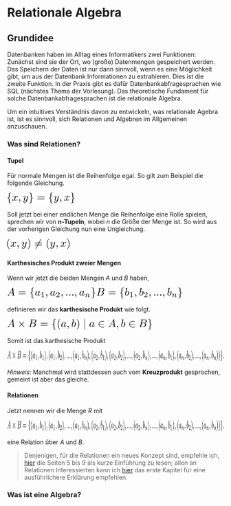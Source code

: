 # Relationale Algebra

## Grundidee

Datenbanken haben im Alltag eines Informatikers zwei Funktionen: Zunächst sind sie der Ort, wo (große) Datenmengen gespeichert werden. Das Speichern der Daten ist nur dann sinnvoll, wenn es eine Möglichkeit gibt, um aus der Datenbank Informationen zu extrahieren. Dies ist die zweite Funktion. In der Praxis gibt es dafür Datenbankabfragesprachen wie SQL (nächstes Thema der Vorlesung). Das theoretische Fundament für solche Datenbankabfragesprachen ist die relationale Algebra.

Um ein intuitives Verständnis davon zu entwickeln, was relationale Agebra ist, ist es sinnvoll, sich Relationen und Algebren im Allgemeinen anzuschauen.

### Was sind Relationen?

#### Tupel

Für normale Mengen ist die Reihenfolge egal. So gilt zum Beispiel die folgende Gleichung.

<img src="equations/RelationaleAlgebra/Reihenfolge.png" height="25">

Soll jetzt bei einer endlichen Menge die Reihenfolge eine Rolle spielen, sprechen wir von **n-Tupeln**, wobei *n* die Größe der Menge ist. So wird aus der vorherigen Gleichung nun eine Ungleichung.

<img src="equations/RelationaleAlgebra/Tupel.png" height="25">

#### Karthesisches Produkt zweier Mengen

Wenn wir jetzt die beiden Mengen *A* und *B* haben, 

<img src="equations/RelationaleAlgebra/MengeA.png" height="25">
<img src="equations/RelationaleAlgebra/MengeB.png" height="25">

definieren wir das **karthesische Produkt** wie folgt.

<img src="equations/RelationaleAlgebra/karthesischesProdukt.png" height="25">

Somit ist das karthesische Produkt

<img src="equations/RelationaleAlgebra/kP.png" height="25">

*Hinweis:* Manchmal wird stattdessen auch vom **Kreuzprodukt** gesprochen, gemeint ist aber das gleiche.

#### Relationen

Jetzt nennen wir die Menge *R* mit 

<img src="equations/RelationaleAlgebra/kP.png" height="25">

eine Relation über *A* und *B*.

> Denjenigen, für die Relationen ein neues Konzept sind, empfehle ich, [hier](https://link.springer.com/content/pdf/10.1007/978-3-642-55452-0.pdf) die Seiten 5 bis 9 als kurze Einführung zu lesen; allen an Relationen Interessierten kann ich [hier](https://link.springer.com/content/pdf/10.1007%2F978-3-642-56792-6.pdf) das erste Kapitel für eine ausführlichere Erklärung empfehlen.

### Was ist eine Algebra?


